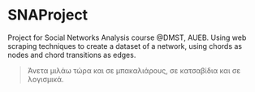 # SNAProject
Project for Social Networks Analysis course @DMST, AUEB.
Using web scraping techniques to create a dataset of a network, using chords as nodes and chord transitions as edges.

>Άνετα μιλάω τώρα και σε μπακαλιάρους, σε κατσαβίδια και σε λογισμικά.
